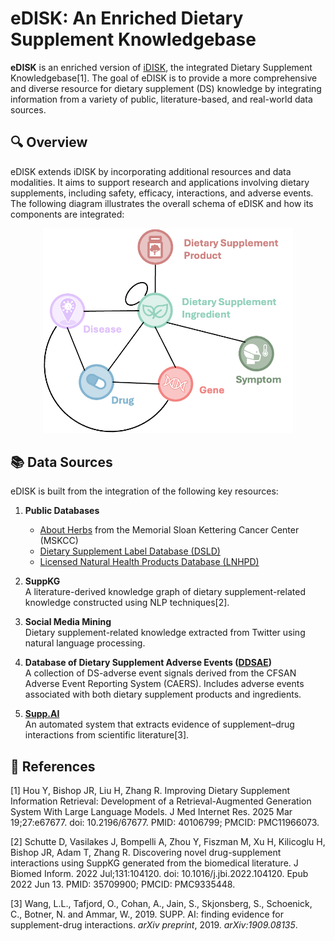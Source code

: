 # eDISK: An Enriched Dietary Supplement Knowledgebase

**eDISK** is an enriched version of [iDISK](https://github.com/houyurain/iDISK2.0), the integrated Dietary Supplement Knowledgebase[1]. The goal of eDISK is to provide a more comprehensive and diverse resource for dietary supplement (DS) knowledge by integrating information from a variety of public, literature-based, and real-world data sources.

## 🔍 Overview

eDISK extends iDISK by incorporating additional resources and data modalities. It aims to support research and applications involving dietary supplements, including safety, efficacy, interactions, and adverse events.
The following diagram illustrates the overall schema of eDISK and how its components are integrated:

<p align="center">
  <img src="schema.png" alt="eDISK Schema" width="400"/>
</p>

## 📚 Data Sources

eDISK is built from the integration of the following key resources:

1. **Public Databases**
   - [About Herbs](https://www.mskcc.org/cancer-care/diagnosis-treatment/symptom-management/integrative-medicine/herbs) from the Memorial Sloan Kettering Cancer Center (MSKCC)
   - [Dietary Supplement Label Database (DSLD)](https://dsld.od.nih.gov/)
   - [Licensed Natural Health Products Database (LNHPD)](https://health-products.canada.ca/lnhpd-bdpsnh/index-eng.jsp)

2. **SuppKG**  
   A literature-derived knowledge graph of dietary supplement-related knowledge constructed using NLP techniques[2].

4. **Social Media Mining**  
   Dietary supplement-related knowledge extracted from Twitter using natural language processing.

5. **Database of Dietary Supplement Adverse Events ([DDSAE](https://github.com/zhang-informatics/DDSAE))**  
   A collection of DS-adverse event signals derived from the CFSAN Adverse Event Reporting System (CAERS). Includes adverse events associated with both dietary supplement products and ingredients.

6. **[Supp.AI](https://supp.ai/)**  
   An automated system that extracts evidence of supplement–drug interactions from scientific literature[3].

## 📑 References

[1] Hou Y, Bishop JR, Liu H, Zhang R. Improving Dietary Supplement Information Retrieval: Development of a Retrieval-Augmented Generation System With Large Language Models. J Med Internet Res. 2025 Mar 19;27:e67677. doi: 10.2196/67677. PMID: 40106799; PMCID: PMC11966073.

[2] Schutte D, Vasilakes J, Bompelli A, Zhou Y, Fiszman M, Xu H, Kilicoglu H, Bishop JR, Adam T, Zhang R. Discovering novel drug-supplement interactions using SuppKG generated from the biomedical literature. J Biomed Inform. 2022 Jul;131:104120. doi: 10.1016/j.jbi.2022.104120. Epub 2022 Jun 13. PMID: 35709900; PMCID: PMC9335448.

[3] Wang, L.L., Tafjord, O., Cohan, A., Jain, S., Skjonsberg, S., Schoenick, C., Botner, N. and Ammar, W., 2019. SUPP. AI: finding evidence for supplement-drug interactions. *arXiv preprint*, 2019. *arXiv:1909.08135*.
